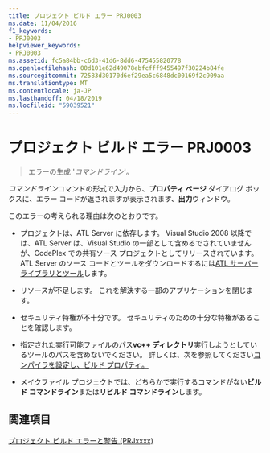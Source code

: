 ```yaml
---
title: プロジェクト ビルド エラー PRJ0003
ms.date: 11/04/2016
f1_keywords:
- PRJ0003
helpviewer_keywords:
- PRJ0003
ms.assetid: fc5a84bb-c6d3-41d6-8dd6-475455820778
ms.openlocfilehash: 00d101e62d49078ebfcfff9455497f30224b84fe
ms.sourcegitcommit: 72583d30170d6ef29ea5c6848dc00169f2c909aa
ms.translationtype: MT
ms.contentlocale: ja-JP
ms.lasthandoff: 04/18/2019
ms.locfileid: "59039521"
---
```

# <a name="project-build-error-prj0003"></a>プロジェクト ビルド エラー PRJ0003

> エラーの生成 '*コマンドライン*'。

*コマンドライン*コマンドの形式で入力から、**プロパティ ページ** ダイアログ ボックスに、エラー コードが返されますが表示されます、**出力**ウィンドウ。

このエラーの考えられる理由は次のとおりです。

- プロジェクトは、ATL Server に依存します。 Visual Studio 2008 以降では、ATL Server は、Visual Studio の一部として含めるでされていませんが、CodePlex での共有ソース プロジェクトとしてリリースされています。 ATL Server のソース コードとツールをダウンロードするには[ATL サーバー ライブラリとツール](http://go.microsoft.com/fwlink/p/?linkid=81979)します。

- リソースが不足します。 これを解決する一部のアプリケーションを閉じます。

- セキュリティ特権が不十分です。 セキュリティのための十分な特権があることを確認します。

- 指定された実行可能ファイルのパス**vc++ ディレクトリ**実行しようとしているツールのパスを含めないでください。 詳しくは、次を参照してください[コンパイラを設定し、ビルド プロパティ。](../../build/working-with-project-properties.md)

- メイクファイル プロジェクトでは、どちらかで実行するコマンドがない**ビルド コマンドライン**または**リビルド コマンドライン**します。

## <a name="see-also"></a>関連項目

[プロジェクト ビルド エラーと警告 (PRJxxxx)](../../error-messages/tool-errors/project-build-errors-and-warnings-prjxxxx.md)